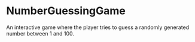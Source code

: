 # NumberGuessingGame
An interactive game where the player tries to guess a randomly generated number between 1 and 100.
